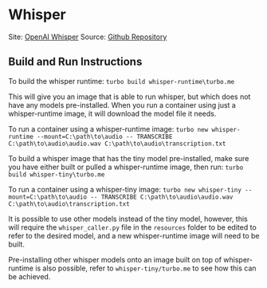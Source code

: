 # Whisper

Site: [OpenAI Whisper](https://openai.com/blog/whisper/)
Source: [Github Repository](https://github.com/openai/whisper)

## Build and Run Instructions

To build the whisper runtime:
`turbo build whisper-runtime\turbo.me`

This will give you an image that is able to run whisper, but which does not have any models pre-installed. When you run a container using just a whisper-runtime image, it will download the model file it needs.

To run a container using a whisper-runtime image:
`turbo new whisper-runtime --mount=C:\path\to\audio -- TRANSCRIBE C:\path\to\audio\audio.wav C:\path\to\audio\transcription.txt`

To build a whisper image that has the tiny model pre-installed, make sure you have either built or pulled a whisper-runtime image, then run:
`turbo build whisper-tiny\turbo.me`

To run a container using a whisper-tiny image:
`turbo new whisper-tiny --mount=C:\path\to\audio -- TRANSCRIBE C:\path\to\audio\audio.wav C:\path\to\audio\transcription.txt`

It is possible to use other models instead of the tiny model, however, this will require the `whisper_caller.py` file in the `resources` folder to be edited to refer to the desired model, and a new whisper-runtime image will need to be built.

Pre-installing other whisper models onto an image built on top of whisper-runtime is also possible, refer to `whisper-tiny/turbo.me` to see how this can be achieved.